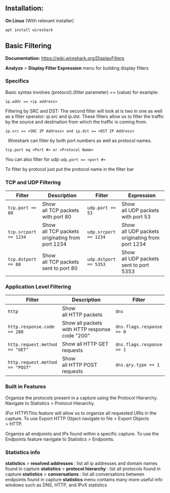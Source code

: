 ## Installation:
**On Linux** (With relevant installer)
```bash
apt install wireshark
```

## Basic Filtering
**Documentation:** https://wiki.wireshark.org/DisplayFilters

**Analyze** > **Display Filter Expression** menu for building display filters

### Specifics

Basic syntax involves  (protocol).(filter parameter) == (value)
for example: 
```
ip.addr == <ip address> 
```

Filtering by SRC and DST: The second filter will look at is two in one as well as a filter operator: ip.src and ip.dst. These filters allow us to filter the traffic by the source and destination from which the traffic is coming from.
```
ip.src == <SRC IP Address> and ip.dst == <DST IP Address>
```
 
Wireshark can filter by both port numbers as well as protocol names.
```
tcp.port eq <Port #> or <Protocol Name>
```
You can also filter for udp `udp.port == <port #>`

To filter by protocol just put the protocol name in the filter bar
### TCP and UDP Filtering

| Filter                | Description                                     | Filter                | Expression                                      |
| --------------------- | ----------------------------------------------- | --------------------- | ----------------------------------------------- |
| `tcp.port == 80`      | Show all TCP packets with port 80               | `udp.port == 53`      | Show all UDP packets with port 53               |
| `tcp.srcport == 1234` | Show all TCP packets originating from port 1234 | `udp.srcport == 1234` | Show all UDP packets originating from port 1234 |
| `tcp.dstport == 80`   | Show all TCP packets sent to port 80            | `udp.dstport == 5353` | Show all UDP packets sent to port 5353          |
### Application Level Filtering
| Filter                          | Description                                    | Filter                    | Description              |
| ------------------------------- | ---------------------------------------------- | ------------------------- | ------------------------ |
| `http`                          | Show all HTTP packets                          | `dns`                     | Show all DNS packets     |
| `http.response.code == 200`     | Show all packets with HTTP response code "200" | `dns.flags.response == 0` | Show all DNS requests    |
| `http.request.method == "GET"`  | Show all HTTP GET requests                     | `dns.flags.response == 1` | Show all DNS responses   |
| `http.request.method == "POST"` | Show all HTTP POST requests                    | `dns.qry.type == 1`       | Show all DNS "A" records |
### Built in Features
Organize the protocols present in a capture using the Protocol Hierarchy. 
Navigate to Statistics > Protocol Hierarchy.

(For HTTP)This feature will allow us to organize all requested URIs in the capture. To use Export HTTP Object navigate to file > Export Objects > HTTP.

Organize all endpoints and IPs found within a specific capture.  To use the Endpoints feature
navigate to Statistics > Endpoints.

### Statistics info
**statistics** > **resolved addresses** : list all ip addresses and domain names found in capture
**statistics** > **protocol hierarchy** : list all protocols found in capture
**statistics** > **conversations** : list all conversations between endpoints found in capture
**statistics** menu contains many more useful info windows such as DNS, HTTP, and IPvX statistics


